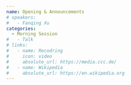 ```yaml
---
name: Opening & Announcements
# speakers:
#   - Fanqing Xu
categories:
  - Morning Session
#   - Talk
# links:
#   - name: Recodring
#     icon: video
#     absolute_url: https://media.ccc.de/
#   - name: Wikipedia
#     absolute_url: https://en.wikipedia.org
---
```

